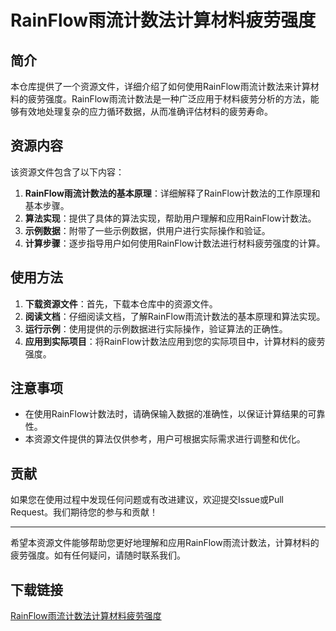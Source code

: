 # RainFlow雨流计数法计算材料疲劳强度

## 简介

本仓库提供了一个资源文件，详细介绍了如何使用RainFlow雨流计数法来计算材料的疲劳强度。RainFlow雨流计数法是一种广泛应用于材料疲劳分析的方法，能够有效地处理复杂的应力循环数据，从而准确评估材料的疲劳寿命。

## 资源内容

该资源文件包含了以下内容：

1. **RainFlow雨流计数法的基本原理**：详细解释了RainFlow计数法的工作原理和基本步骤。
2. **算法实现**：提供了具体的算法实现，帮助用户理解和应用RainFlow计数法。
3. **示例数据**：附带了一些示例数据，供用户进行实际操作和验证。
4. **计算步骤**：逐步指导用户如何使用RainFlow计数法进行材料疲劳强度的计算。

## 使用方法

1. **下载资源文件**：首先，下载本仓库中的资源文件。
2. **阅读文档**：仔细阅读文档，了解RainFlow雨流计数法的基本原理和算法实现。
3. **运行示例**：使用提供的示例数据进行实际操作，验证算法的正确性。
4. **应用到实际项目**：将RainFlow计数法应用到您的实际项目中，计算材料的疲劳强度。

## 注意事项

- 在使用RainFlow计数法时，请确保输入数据的准确性，以保证计算结果的可靠性。
- 本资源文件提供的算法仅供参考，用户可根据实际需求进行调整和优化。

## 贡献

如果您在使用过程中发现任何问题或有改进建议，欢迎提交Issue或Pull Request。我们期待您的参与和贡献！

---

希望本资源文件能够帮助您更好地理解和应用RainFlow雨流计数法，计算材料的疲劳强度。如有任何疑问，请随时联系我们。

## 下载链接

[RainFlow雨流计数法计算材料疲劳强度](https://pan.quark.cn/s/6fac1f35efd8)